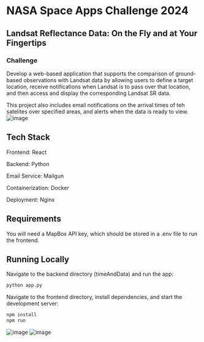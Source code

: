 # NASA Space Apps Challenge 2024 
## Landsat Reflectance Data: On the Fly and at Your Fingertips
### Challenge
Develop a web-based application that supports the comparison of ground-based observations with Landsat data by allowing users to define a target location, receive notifications when Landsat is to pass over that location, and then access and display the corresponding Landsat SR data.

This project also includes email notifications on the arrival times of teh satelites over specified areas, and alerts when the data is ready to view.
![image](https://github.com/user-attachments/assets/b979a6ef-5f97-4eca-a370-78d52f991864)

## Tech Stack
Frontend: React

Backend: Python

Email Service: Mailgun

Containerization: Docker

Deployment: Nginx

## Requirements
You will need a MapBox API key, which should be stored in a .env file to run the frontend.

## Running Locally
Navigate to the backend directory (timeAndData) and run the app:
```bash
python app.py
```

Navigate to the frontend directory, install dependencies, and start the development server:
```bash
npm install
npm run
```


![image](https://github.com/user-attachments/assets/ba37c220-86f1-483a-9c6a-53fa4f9efa15)
![image](https://github.com/user-attachments/assets/ec282940-70c2-49a6-ba2f-f7c76f930520)


